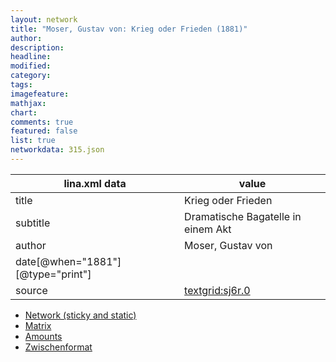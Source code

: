 ```yaml
---
layout: network
title: "Moser, Gustav von: Krieg oder Frieden (1881)"
author:
description:
headline:
modified:
category:
tags:
imagefeature: 
mathjax: 
chart: 
comments: true
featured: false
list: true
networkdata: 315.json
---
```

lina.xml data  | value
------------- | -------------
title|Krieg oder Frieden
subtitle|Dramatische Bagatelle in einem Akt
author|Moser, Gustav von
date[@when="1881"][@type="print"]|
source|[textgrid:sj6r.0](https://textgridlab.org/1.0/tgcrud-public/rest/textgrid:sj6r.0/data)



* [Network (sticky and static)](/linas/network315)
* [Matrix](/linas/matrix315)
* [Amounts](/linas/amount315)
* [Zwischenformat](/linas/lina315 )
